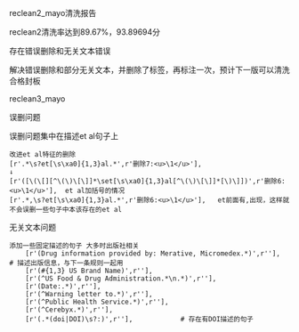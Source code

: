 reclean2_mayo清洗报告

reclean2清洗率达到89.67%，93.89694分

存在错误删除和无关文本错误

解决错误删除和部分无关文本，并删除了标签，再标注一次，预计下一版可以清洗合格封板



reclean3_mayo

误删问题

误删问题集中在描述et al句子上

```
改进et al特征的删除 
[r'.*\s?et[\s\xa0]{1,3}al.*',r'删除7:<u>\1</u>'],
↓
[r'([\(\[][^\(\)\[\]]*\set[\s\xa0]{1,3}al[^\(\)\[\]]*[\)\]])',r'删除6:<u>\1</u>'],  et al加括号的情况
[r'.*,\s?et[\s\xa0]{1,3}al.*',r'删除6:<u>\1</u>'],   et前面有,出现，这样就不会误删一些句子中本该存在的et al
```

无关文本问题

```
添加一些固定描述的句子 大多时出版社相关
    [r'(Drug information provided by: Merative, Micromedex.*)',r''],   # 描述出版信息，与下一条规则一起用
    [r'(#{1,3} US Brand Name)',r''],
    [r'(^US Food & Drug Administration.*\n.*)',r''],
    [r'(Date:.*)',r''],
    [r'(^Warning letter to.*)',r''],
    [r'(^Public Health Service.*)',r''],
    [r'(^Cerebyx.*)',r''],
    [r'(.*(doi|DOI)\s?:)',r''],            # 存在有DOI描述的句子
```